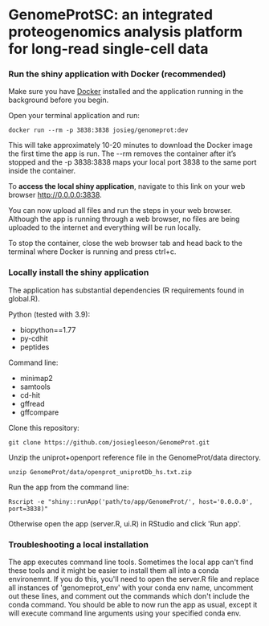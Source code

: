 # GenomeProtSC: an integrated proteogenomics analysis platform for long-read single-cell data

### Run the shiny application with Docker (recommended)
Make sure you have [Docker](https://docs.docker.com/engine/install/) installed and the application running in the background before you begin.

Open your terminal application and run:
```
docker run --rm -p 3838:3838 josieg/genomeprot:dev
```
This will take approximately 10-20 minutes to download the Docker image the first time the app is run.
The --rm removes the container after it’s stopped and the -p 3838:3838 maps your local port 3838 to the same port inside the container.

To **access the local shiny application**, navigate to this link on your web browser http://0.0.0.0:3838.

You can now upload all files and run the steps in your web browser. Although the app is running through a web browser, no files are being uploaded to the internet and everything will be run locally.

To stop the container, close the web browser tab and head back to the terminal where Docker is running and press ctrl+c.

### Locally install the shiny application

The application has substantial dependencies (R requirements found in global.R).

Python (tested with 3.9):
- biopython==1.77
- py-cdhit
- peptides

Command line:
- minimap2
- samtools
- cd-hit
- gffread
- gffcompare

Clone this repository:
```
git clone https://github.com/josiegleeson/GenomeProt.git
```

Unzip the uniprot+openport reference file in the GenomeProt/data directory.
```
unzip GenomeProt/data/openprot_uniprotDb_hs.txt.zip
```

Run the app from the command line:
```
Rscript -e "shiny::runApp('path/to/app/GenomeProt/', host='0.0.0.0', port=3838)"
```

Otherwise open the app (server.R, ui.R) in RStudio and click 'Run app'.

### Troubleshooting a local installation
The app executes command line tools. Sometimes the local app can't find these tools and it might be easier to install them all into a conda environemnt.
If you do this, you'll need to open the server.R file and replace all instances of 'genomeprot_env' with your conda env name, uncomment out these lines, and comment out the commands which don't include the conda command. You should be able to now run the app as usual, except it will execute command line arguments using your specified conda env. 



